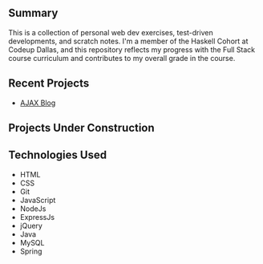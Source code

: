 
## Summary
This is a collection of personal web dev exercises, test-driven developments, and scratch notes. I'm a member of the Haskell Cohort at Codeup Dallas, and this repository reflects my progress with the Full Stack course curriculum and contributes to my overall grade in the course.

## Recent Projects
- [AJAX Blog](https://htmlpreview.github.io/?https://github.com/miamija7/codeup-web-exercises/blob/main/03%20jquery/html/ajax-blog.html)

## Projects Under Construction

## Technologies Used
- HTML
- CSS
- Git
- JavaScript
- NodeJs
- ExpressJs
- jQuery
- Java
- MySQL
- Spring